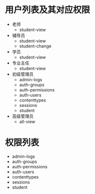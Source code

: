 # 用户列表及其对应权限
* 老师
    * student-view
* 辅导员
    * student-view
    * student-change
* 学员
    * student-view
* 专业主任
    * student-view
* 初级管理员
    * admin-logs
    * auth-groups
    * auth-permissions
    * auth-users
    * contenttypes
    * sessions
    * student
* 高级管理员
    * all-view

# 权限列表
* admin-logs
* auth-groups
* auth-permissions
* auth-users
* contenttypes
* sessions
* student
